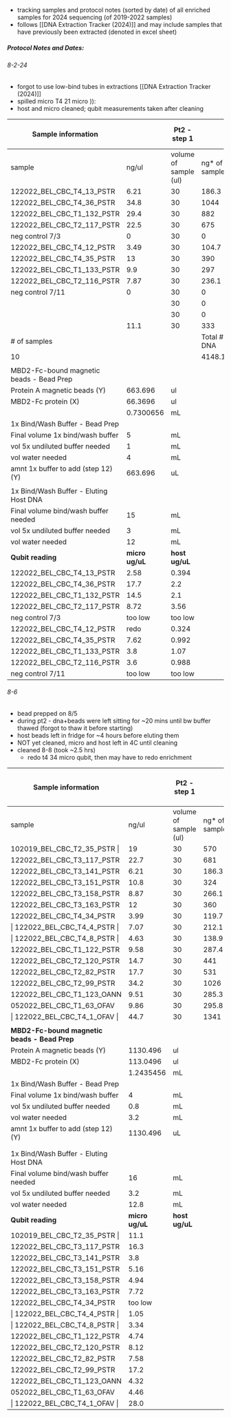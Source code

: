 - tracking samples and protocol notes (sorted by date) of all enriched samples for 2024 sequencing (of 2019-2022 samples)
- follows [[DNA Extraction Tracker (2024)]] and may include samples that have previously been extracted (denoted in excel sheet)

##### Protocol Notes and Dates: 
###### 8-2-24
- forgot to use low-bind tubes in extractions [[DNA Extraction Tracker (2024)]]
- spilled micro T4 21 micro )): 
- host and micro cleaned; qubit measurements taken after cleaning

| Sample information                       |                 | Pt2 - step 1          |               | Pt2 - step 1          |                            |                   | AMPURE cleanup pt4 step 3 |              |
| ---------------------------------------- | --------------- | --------------------- | ------------- | --------------------- | -------------------------- | ----------------- | ------------------------- | ------------ |
| sample                                   | ng/ul           | volume of sample (ul) | ng* of sample | Volume beads (ul) (Z) | Volume wash buffer x5 (ul) | Total volume (ul) | Added beads cleanup (W)   | Total volume |
| 122022_BEL_CBC_T4_13_PSTR                | 6.21            | 30                    | 186.3         | 29.808                | 7.5                        | 67.308            | 121.1544                  | 188.4624     |
| 122022_BEL_CBC_T4_36_PSTR                | 34.8            | 30                    | 1044          | 167.04                | 7.5                        | 204.54            | 368.172                   | 572.712      |
| 122022_BEL_CBC_T1_132_PSTR               | 29.4            | 30                    | 882           | 141.12                | 7.5                        | 178.62            | 321.516                   | 500.136      |
| 122022_BEL_CBC_T2_117_PSTR               | 22.5            | 30                    | 675           | 108                   | 7.5                        | 145.5             | 261.9                     | 407.4        |
| neg control 7/3                          | 0               | 30                    | 0             | 0                     | 7.5                        | 37.5              | 67.5                      | 105          |
| 122022_BEL_CBC_T4_12_PSTR                | 3.49            | 30                    | 104.7         | 16.752                | 7.5                        | 54.252            | 97.6536                   | 151.9056     |
| 122022_BEL_CBC_T4_35_PSTR                | 13              | 30                    | 390           | 62.4                  | 7.5                        | 99.9              | 179.82                    | 279.72       |
| 122022_BEL_CBC_T1_133_PSTR               | 9.9             | 30                    | 297           | 47.52                 | 7.5                        | 85.02             | 153.036                   | 238.056      |
| 122022_BEL_CBC_T2_116_PSTR               | 7.87            | 30                    | 236.1         | 37.776                | 7.5                        | 75.276            | 135.4968                  | 210.7728     |
| neg control 7/11                         | 0               | 30                    | 0             | 0                     | 7.5                        | 37.5              | 67.5                      | 105          |
|                                          |                 | 30                    | 0             | 0                     | 7.5                        | 37.5              | 67.5                      | 105          |
|                                          |                 | 30                    | 0             | 0                     | 7.5                        | 37.5              | 67.5                      | 105          |
|                                          | 11.1            | 30                    | 333           | 53.28                 | 7.5                        | 90.78             | 163.404                   | 254.184      |
| # of samples                             |                 |                       | Total # DNA   |                       |                            |                   |                           |              |
| 10                                       |                 |                       | 4148.1        | 0.663696              | mL                         |                   | 1908.7488                 |              |
|                                          |                 |                       |               |                       |                            |                   |                           |              |
| MBD2-Fc-bound magnetic beads - Bead Prep |                 |                       |               |                       |                            |                   |                           |              |
| Protein A magnetic beads (Y)             | 663.696         | ul                    |               |                       |                            |                   |                           |              |
| MBD2-Fc protein (X)                      | 66.3696         | ul                    |               |                       |                            |                   |                           |              |
|                                          | 0.7300656       | mL                    |               |                       |                            |                   |                           |              |
| 1x Bind/Wash Buffer - Bead Prep          |                 |                       |               |                       |                            |                   |                           |              |
| Final volume 1x bind/wash buffer         | 5               | mL                    |               |                       |                            |                   |                           |              |
| vol 5x undiluted buffer needed           | 1               | mL                    |               |                       |                            |                   |                           |              |
| vol water needed                         | 4               | mL                    |               |                       |                            |                   |                           |              |
| amnt 1x buffer to add (step 12) (Y)      | 663.696         | uL                    |               |                       |                            |                   |                           |              |
|                                          |                 |                       |               |                       |                            |                   |                           |              |
| 1x Bind/Wash Buffer - Eluting Host DNA   |                 |                       |               |                       |                            |                   |                           |              |
| Final volume bind/wash buffer needed     | 15              | mL                    |               |                       |                            |                   |                           |              |
| vol 5x undiluted buffer needed           | 3               | mL                    |               |                       |                            |                   |                           |              |
| vol water needed                         | 12              | mL                    |               |                       |                            |                   |                           |              |
| **Qubit reading**                        | **micro ug/uL** | **host ug/uL**        |               |                       |                            |                   |                           |              |
| 122022_BEL_CBC_T4_13_PSTR                | 2.58            | 0.394                 |               |                       |                            |                   |                           |              |
| 122022_BEL_CBC_T4_36_PSTR                | 17.7            | 2.2                   |               |                       |                            |                   |                           |              |
| 122022_BEL_CBC_T1_132_PSTR               | 14.5            | 2.1                   |               |                       |                            |                   |                           |              |
| 122022_BEL_CBC_T2_117_PSTR               | 8.72            | 3.56                  |               |                       |                            |                   |                           |              |
| neg control 7/3                          | too low         | too low               |               |                       |                            |                   |                           |              |
| 122022_BEL_CBC_T4_12_PSTR                | redo            | 0.324                 |               |                       |                            |                   |                           |              |
| 122022_BEL_CBC_T4_35_PSTR                | 7.62            | 0.992                 |               |                       |                            |                   |                           |              |
| 122022_BEL_CBC_T1_133_PSTR               | 3.8             | 1.07                  |               |                       |                            |                   |                           |              |
| 122022_BEL_CBC_T2_116_PSTR               | 3.6             | 0.988                 |               |                       |                            |                   |                           |              |
| neg control 7/11                         | too low         | too low               |               |                       |                            |                   |                           |              |
###### 8-6 
- bead prepped on 8/5 
- during pt2 - dna+beads were left sitting for ~20 mins until bw buffer thawed (forgot to thaw it before starting)
- host beads left in fridge for ~4 hours before eluting them 
- NOT yet cleaned, micro and host left in 4C until cleaning  
- cleaned 8-8 (took ~2.5 hrs)
	- redo t4 34 micro qubit, then may have to redo enrichment 

| Sample information                           |                 | Pt2 - step 1          |               | Pt2 - step 1          |                            |                   | AMPURE cleanup pt4 step 3 |              |
| -------------------------------------------- | --------------- | --------------------- | ------------- | --------------------- | -------------------------- | ----------------- | ------------------------- | ------------ |
| sample                                       | ng/ul           | volume of sample (ul) | ng* of sample | Volume beads (ul) (Z) | Volume wash buffer x5 (ul) | Total volume (ul) | Added beads cleanup (W)   | Total volume |
| 102019_BEL_CBC_T2_35_PSTR \|                 | 19              | 30                    | 570           | 91.2                  | 7.5                        | 128.7             | 231.66                    | 360.36       |
| 122022_BEL_CBC_T3_117_PSTR                   | 22.7            | 30                    | 681           | 108.96                | 7.5                        | 146.46            | 263.628                   | 410.088      |
| 122022_BEL_CBC_T3_141_PSTR                   | 6.21            | 30                    | 186.3         | 29.808                | 7.5                        | 67.308            | 121.1544                  | 188.4624     |
| 122022_BEL_CBC_T3_151_PSTR                   | 10.8            | 30                    | 324           | 51.84                 | 7.5                        | 89.34             | 160.812                   | 250.152      |
| 122022_BEL_CBC_T3_158_PSTR                   | 8.87            | 30                    | 266.1         | 42.576                | 7.5                        | 80.076            | 144.1368                  | 224.2128     |
| 122022_BEL_CBC_T3_163_PSTR                   | 12              | 30                    | 360           | 57.6                  | 7.5                        | 95.1              | 171.18                    | 266.28       |
| 122022_BEL_CBC_T4_34_PSTR                    | 3.99            | 30                    | 119.7         | 19.152                | 7.5                        | 56.652            | 101.9736                  | 158.6256     |
| \| 122022_BEL_CBC_T4_4_PSTR \|               | 7.07            | 30                    | 212.1         | 33.936                | 7.5                        | 71.436            | 128.5848                  | 200.0208     |
| \| 122022_BEL_CBC_T4_8_PSTR \|               | 4.63            | 30                    | 138.9         | 22.224                | 7.5                        | 59.724            | 107.5032                  | 167.2272     |
| 122022_BEL_CBC_T1_122_PSTR                   | 9.58            | 30                    | 287.4         | 45.984                | 7.5                        | 83.484            | 150.2712                  | 233.7552     |
| 122022_BEL_CBC_T2_120_PSTR                   | 14.7            | 30                    | 441           | 70.56                 | 7.5                        | 108.06            | 194.508                   | 302.568      |
| 122022_BEL_CBC_T2_82_PSTR                    | 17.7            | 30                    | 531           | 84.96                 | 7.5                        | 122.46            | 220.428                   | 342.888      |
| 122022_BEL_CBC_T2_99_PSTR                    | 34.2            | 30                    | 1026          | 164.16                | 7.5                        | 201.66            | 362.988                   | 564.648      |
| 122022_BEL_CBC_T1_123_OANN                   | 9.51            | 30                    | 285.3         | 45.648                | 7.5                        | 83.148            | 149.6664                  | 232.8144     |
| 052022_BEL_CBC_T1_63_OFAV                    | 9.86            | 30                    | 295.8         | 47.328                | 7.5                        | 84.828            | 152.6904                  | 237.5184     |
| \| 122022_BEL_CBC_T4_1_OFAV \|               | 44.7            | 30                    | 1341          | 214.56                | 7.5                        | 252.06            | 453.708                   | 705.768      |
|                                              |                 |                       |               |                       |                            |                   |                           |              |
| **MBD2-Fc-bound magnetic beads - Bead Prep** |                 |                       |               |                       |                            |                   |                           |              |
| Protein A magnetic beads (Y)                 | 1130.496        | ul                    |               |                       |                            |                   |                           |              |
| MBD2-Fc protein (X)                          | 113.0496        | ul                    |               |                       |                            |                   |                           |              |
|                                              | 1.2435456       | mL                    |               |                       |                            |                   |                           |              |
| 1x Bind/Wash Buffer - Bead Prep              |                 |                       |               |                       |                            |                   |                           |              |
| Final volume 1x bind/wash buffer             | 4               | mL                    |               |                       |                            |                   |                           |              |
| vol 5x undiluted buffer needed               | 0.8             | mL                    |               |                       |                            |                   |                           |              |
| vol water needed                             | 3.2             | mL                    |               |                       |                            |                   |                           |              |
| amnt 1x buffer to add (step 12) (Y)          | 1130.496        | uL                    |               |                       |                            |                   |                           |              |
|                                              |                 |                       |               |                       |                            |                   |                           |              |
|                                              |                 |                       |               |                       |                            |                   |                           |              |
| 1x Bind/Wash Buffer - Eluting Host DNA       |                 |                       |               |                       |                            |                   |                           |              |
| Final volume bind/wash buffer needed         | 16              | mL                    |               |                       |                            |                   |                           |              |
| vol 5x undiluted buffer needed               | 3.2             | mL                    |               |                       |                            |                   |                           |              |
| vol water needed                             | 12.8            | mL                    |               |                       |                            |                   |                           |              |
| **Qubit reading**                            | **micro ug/uL** | **host ug/uL**        |               |                       |                            |                   |                           |              |
| 102019_BEL_CBC_T2_35_PSTR \|                 | 11.1            |                       |               |                       |                            |                   |                           |              |
| 122022_BEL_CBC_T3_117_PSTR                   | 16.3            |                       |               |                       |                            |                   |                           |              |
| 122022_BEL_CBC_T3_141_PSTR                   | 3.8             |                       |               |                       |                            |                   |                           |              |
| 122022_BEL_CBC_T3_151_PSTR                   | 5.16            |                       |               |                       |                            |                   |                           |              |
| 122022_BEL_CBC_T3_158_PSTR                   | 4.94            |                       |               |                       |                            |                   |                           |              |
| 122022_BEL_CBC_T3_163_PSTR                   | 7.72            |                       |               |                       |                            |                   |                           |              |
| 122022_BEL_CBC_T4_34_PSTR                    | too low         |                       |               |                       |                            |                   |                           |              |
| \| 122022_BEL_CBC_T4_4_PSTR \|               | 1.05            |                       |               |                       |                            |                   |                           |              |
| \| 122022_BEL_CBC_T4_8_PSTR \|               | 3.34            |                       |               |                       |                            |                   |                           |              |
| 122022_BEL_CBC_T1_122_PSTR                   | 4.74            |                       |               |                       |                            |                   |                           |              |
| 122022_BEL_CBC_T2_120_PSTR                   | 8.12            |                       |               |                       |                            |                   |                           |              |
| 122022_BEL_CBC_T2_82_PSTR                    | 7.58            |                       |               |                       |                            |                   |                           |              |
| 122022_BEL_CBC_T2_99_PSTR                    | 17.2            |                       |               |                       |                            |                   |                           |              |
| 122022_BEL_CBC_T1_123_OANN                   | 4.32            |                       |               |                       |                            |                   |                           |              |
| 052022_BEL_CBC_T1_63_OFAV                    | 4.46            |                       |               |                       |                            |                   |                           |              |
| \| 122022_BEL_CBC_T4_1_OFAV \|               | 28.0            |                       |               |                       |                            |                   |                           |              |